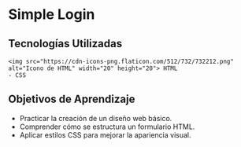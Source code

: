 # Simple Login
## Tecnologías Utilizadas
    <img src="https://cdn-icons-png.flaticon.com/512/732/732212.png" alt="Icono de HTML" width="20" height="20"> HTML
    - CSS
## Objetivos de Aprendizaje
- Practicar la creación de un diseño web básico.
- Comprender cómo se estructura un formulario HTML.
- Aplicar estilos CSS para mejorar la apariencia visual.